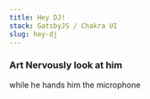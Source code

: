 ```yaml
---
title: Hey DJ!
stack: GatsbyJS / Chakra UI
slug: hey-dj
---
```


### Art Nervously look at him
while he hands him the microphone